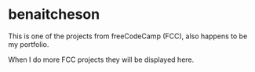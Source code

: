 # benaitcheson
This is one of the projects from freeCodeCamp (FCC), also happens to be my portfolio.

When I do more FCC projects they will be displayed here.
